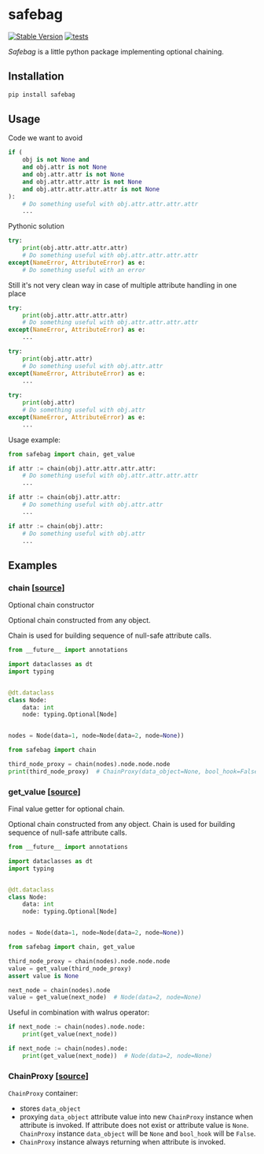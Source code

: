 # safebag
[![Stable Version](https://img.shields.io/pypi/v/safebag?color=black)](https://pypi.org/project/safebag/)
[![tests](https://github.com/galeNightIn/safebag/workflows/tests/badge.svg)](https://github.com/galeNightIn/safebag)

_Safebag_ is a little python package implementing optional chaining.

## Installation

```bash
pip install safebag
```

## Usage

Code we want to avoid

```python
if (
    obj is not None and 
    and obj.attr is not None 
    and obj.attr.attr is not None 
    and obj.attr.attr.attr is not None 
    and obj.attr.attr.attr.attr is not None
):
    # Do something useful with obj.attr.attr.attr.attr
    ...
```

Pythonic solution

```python
try:
    print(obj.attr.attr.attr.attr)
    # Do something useful with obj.attr.attr.attr.attr
except(NameError, AttributeError) as e:
    # Do something useful with an error
```

Still it's not very clean way in case of multiple attribute handling in one place
```python
try:
    print(obj.attr.attr.attr.attr)
    # Do something useful with obj.attr.attr.attr.attr
except(NameError, AttributeError) as e:
    ...

try:
    print(obj.attr.attr)
    # Do something useful with obj.attr.attr
except(NameError, AttributeError) as e:
    ...
    
try:
    print(obj.attr)
    # Do something useful with obj.attr
except(NameError, AttributeError) as e:
    ...
```

Usage example:
```python
from safebag import chain, get_value

if attr := chain(obj).attr.attr.attr.attr:
    # Do something useful with obj.attr.attr.attr.attr
    ...

if attr := chain(obj).attr.attr:
    # Do something useful with obj.attr.attr
    ...

if attr := chain(obj).attr:
    # Do something useful with obj.attr
    ...
```


## Examples

### chain [[source](https://github.com/galeNightIn/safebag/blob/69e241022b85b3f4566556f3e3e956d5a750eb20/safebag/_methods.py#L9)]

Optional chain constructor

Optional chain constructed from any object.

Chain is used for building sequence of null-safe attribute calls.

```python
from __future__ import annotations

import dataclasses as dt
import typing


@dt.dataclass
class Node:
    data: int
    node: typing.Optional[Node]


nodes = Node(data=1, node=Node(data=2, node=None))

from safebag import chain

third_node_proxy = chain(nodes).node.node.node
print(third_node_proxy)  # ChainProxy(data_object=None, bool_hook=False)
```

### get_value [[source](https://github.com/galeNightIn/safebag/blob/69e241022b85b3f4566556f3e3e956d5a750eb20/safebag/_methods.py#L39)]

Final value getter for optional chain.

Optional chain constructed from any object. Chain is used for building sequence of null-safe attribute calls.

```python
from __future__ import annotations

import dataclasses as dt
import typing


@dt.dataclass
class Node:
    data: int
    node: typing.Optional[Node]


nodes = Node(data=1, node=Node(data=2, node=None))

from safebag import chain, get_value

third_node_proxy = chain(nodes).node.node.node
value = get_value(third_node_proxy)
assert value is None

next_node = chain(nodes).node
value = get_value(next_node)  # Node(data=2, node=None)
```

Useful in combination with walrus operator:

```python
if next_node := chain(nodes).node.node:
    print(get_value(next_node))

if next_node := chain(nodes).node:
    print(get_value(next_node))  # Node(data=2, node=None)
```

### ChainProxy [[source](https://github.com/galeNightIn/safebag/blob/69e241022b85b3f4566556f3e3e956d5a750eb20/safebag/_chain_proxy.py#L11)]

`ChainProxy` container:
* stores `data_object`
* proxying `data_object` attribute value into new `ChainProxy` instance
when attribute is invoked. If attribute does not exist or attribute value is `None`.
`ChainProxy` instance `data_object` will be `None` and `bool_hook` will be `False`.
* `ChainProxy` instance always returning when attribute is invoked.
